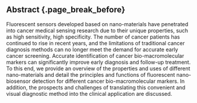 ## Abstract {.page_break_before}
Fluorescent sensors developed based on nano-materials have penetrated into cancer medical sensing research due to their unique properties, such as high sensitivity, high specificity. 
The number of cancer patients has continued to rise in recent years, and the limitations of traditional cancer diagnosis methods can no longer meet the demand for accurate early cancer screening. Accurate identification of cancer bio-macromolecular markers can significantly improve early diagnosis and follow-up treatment. 
To this end, we provide an overview of the properties and uses of different nano-materials and detail the principles and functions of fluorescent nano-biosensor detection for different cancer bio-macromolecular markers. 
In addition, the prospects and challenges of translating this convenient and visual diagnostic method into the clinical application are discussed.
